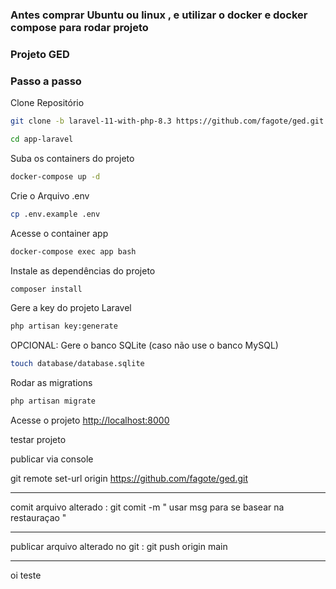 ### Antes comprar Ubuntu ou linux , e utilizar o docker e docker compose para rodar projeto 

### Projeto GED ### 

### Passo a passo
Clone Repositório
```sh
git clone -b laravel-11-with-php-8.3 https://github.com/fagote/ged.git app-laravel
```
```sh
cd app-laravel
```

Suba os containers do projeto
```sh
docker-compose up -d
```


Crie o Arquivo .env
```sh
cp .env.example .env
```

Acesse o container app
```sh
docker-compose exec app bash
```


Instale as dependências do projeto
```sh
composer install
```

Gere a key do projeto Laravel
```sh
php artisan key:generate
```

OPCIONAL: Gere o banco SQLite (caso não use o banco MySQL)
```sh
touch database/database.sqlite
```

Rodar as migrations
```sh
php artisan migrate
```

Acesse o projeto
[http://localhost:8000](http://localhost:8000)

testar projeto 


publicar via console 

git remote set-url origin https://github.com/fagote/ged.git 

-------

comit arquivo alterado : git comit -m " usar msg para se basear na restauraçao "

-------

publicar arquivo alterado no git  : git push origin main

------
 oi teste 